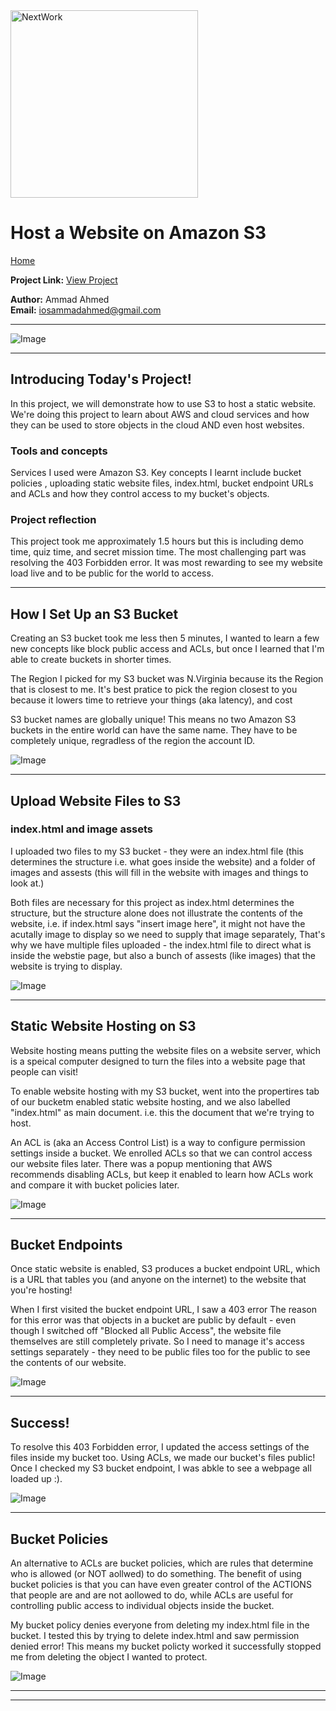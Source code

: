 <img src="https://cdn.prod.website-files.com/677c400686e724409a5a7409/6790ad949cf622dc8dcd9fe4_nextwork-logo-leather.svg" alt="NextWork" width="300" />

# Host a Website on Amazon S3
[Home](./https://github.com/ammadahmed22/github-portfolio)

**Project Link:** [View Project](http://learn.nextwork.org/projects/aws-host-a-website-on-s3)

**Author:** Ammad Ahmed  
**Email:** iosammadahmed@gmail.com

---

![Image](http://learn.nextwork.org/inspired_gold_shy_gazelle/uploads/aws-host-a-website-on-s3_5d4474f9)

---

## Introducing Today's Project!

In this project, we will demonstrate how to use S3 to host a static website. We're doing this project to learn about AWS and cloud services and how they can be used to store objects in the cloud AND even host websites.

### Tools and concepts

Services I used were Amazon S3. Key concepts I learnt include bucket policies , uploading static website files, index.html, bucket endpoint URLs and ACLs and how they control access to my bucket's objects.

### Project reflection

This project took me approximately 1.5 hours but this is including demo time, quiz time, and secret mission time. The most challenging part was resolving the 403 Forbidden error. It was most rewarding to see my website load live and to be public for the world to access.

---

## How I Set Up an S3 Bucket

Creating an S3 bucket took me less then 5 minutes, I wanted to learn a few new concepts like block public access and ACLs, but once I learned that I'm able to create buckets in shorter times.

The Region I picked for my S3 bucket was N.Virginia because its the Region that is closest to me. It's best pratice to pick the region closest to you because it lowers time to retrieve your things (aka latency), and cost 

S3 bucket names are globally unique! This means no two Amazon S3 buckets in the entire world can have the same name. They have to be completely unique, regradless of the region the account ID.

![Image](http://learn.nextwork.org/inspired_gold_shy_gazelle/uploads/aws-host-a-website-on-s3_ba6d42ad)

---

## Upload Website Files to S3

### index.html and image assets

I uploaded two files to my S3 bucket - they were an index.html file (this determines the structure i.e. what goes inside the website) and a folder of images and assests (this will fill in the website with images and things to look at.)

Both files are necessary for this project as index.html determines the structure, but the structure alone does not illustrate the contents of the website, i.e. if index.html says "insert image here", it might not have the acutally image to display so we need to supply that image separately, That's why we have multiple files uploaded - the index.html file to direct what is inside the webstie page, but also a bunch of assests (like images) that the website is trying to display.

![Image](http://learn.nextwork.org/inspired_gold_shy_gazelle/uploads/aws-host-a-website-on-s3_a265af88)

---

## Static Website Hosting on S3

Website hosting means putting the website files on a website server, which is a speical computer designed to turn the files into a website page that people can visit!

To enable website hosting with my S3 bucket, went into the propertires tab of our bucketm enabled static website hosting, and we also labelled "index.html" as main document. i.e. this the document that we're trying to host. 

An ACL is (aka an Access Control List) is a way to configure permission settings inside a bucket. We enrolled ACLs so that we can control access  our website files later. There was a popup mentioning that AWS recommends disabling ACLs, but keep it enabled to learn how ACLs work and compare it with bucket policies later.

![Image](http://learn.nextwork.org/inspired_gold_shy_gazelle/uploads/aws-host-a-website-on-s3_c22c54c0)

---

## Bucket Endpoints

Once static website is enabled, S3 produces a bucket endpoint URL, which is a URL that tables you (and anyone on the internet) to the website that you're hosting!

When I first visited the bucket endpoint URL, I saw a 403 error The reason for this error was  that objects in a  bucket are public by default - even though I switched off "Blocked all Public Access", the website file themselves are still completely private. So I need to manage it's  access settings separately - they need to be public files too for the public to see the contents of our website.

![Image](http://learn.nextwork.org/inspired_gold_shy_gazelle/uploads/aws-host-a-website-on-s3_22ce4daf)

---

## Success!

To resolve this 403 Forbidden error, I updated the access settings of the files inside my bucket too. Using ACLs, we made our bucket's files public! Once I checked my S3 bucket endpoint, I was abkle to see a webpage all loaded up :).

![Image](http://learn.nextwork.org/inspired_gold_shy_gazelle/uploads/aws-host-a-website-on-s3_5d4474f9)

---

## Bucket Policies

An alternative to ACLs are bucket policies, which are rules that determine who is allowed (or NOT aollwed) to do something. The benefit of using bucket policies is that you can have even greater control of the ACTIONS that people are and are not aollowed to do, while ACLs are useful for controlling public access to individual objects inside the bucket.

My bucket policy denies everyone from deleting my index.html file in the bucket. I tested this by trying to delete index.html and saw permission denied error! This means my bucket policty worked it successfully stopped me from deleting the object I wanted to protect.

![Image](http://learn.nextwork.org/inspired_gold_shy_gazelle/uploads/aws-host-a-website-on-s3_sm2sm2sm)

---

---
